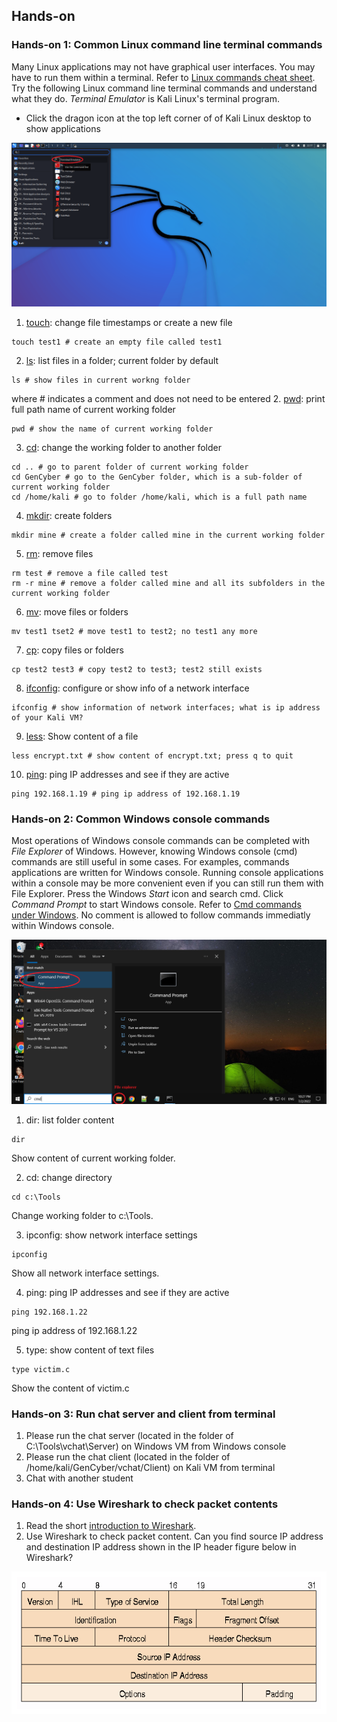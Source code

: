 ## Hands-on

### Hands-on 1: Common Linux command line terminal commands
Many Linux applications may not have graphical user interfaces. You may have to run them within a terminal.
Refer to <a href="https://linuxconfig.org/linux-commands-cheat-sheet">Linux commands cheat sheet</a>. Try the following Linux command line terminal commands and understand what they do. *Terminal Emulator* is Kali Linux's terminal program. 
- Click the dragon icon at the top left corner of of Kali Linux desktop to show applications

<img src="../Imgs/Kali-Terminal.png" width=640>

1. <a href="https://man7.org/linux/man-pages/man1/touch.1.html">touch</a>: change file timestamps or create a new file
```
touch test1 # create an empty file called test1
```
2. <a href="https://man7.org/linux/man-pages/man1/ls.1.html">ls</a>: list files in a folder; current folder by default
```
ls # show files in current workng folder
```
where # indicates a comment and does not need to be entered
2. <a href="https://man7.org/linux/man-pages/man1/pwd.1.html">pwd</a>: print full path name of current working folder
```
pwd # show the name of current working folder 
```
3. <a href="https://man7.org/linux/man-pages/man1/cd.1p.html">cd</a>: change the working folder to another folder
```
cd .. # go to parent folder of current working folder
cd GenCyber # go to the GenCyber folder, which is a sub-folder of current working folder
cd /home/kali # go to folder /home/kali, which is a full path name
```
4. <a href="https://man7.org/linux/man-pages/man1/mkdir.1.html">mkdir</a>: create folders
```
mkdir mine # create a folder called mine in the current working folder
```
5. <a href="https://man7.org/linux/man-pages/man1/rm.1.html">rm</a>: remove files
```
rm test # remove a file called test
rm -r mine # remove a folder called mine and all its subfolders in the current working folder
```
6. <a href="https://linux.die.net/man/1/mv">mv</a>: move files or folders
```
mv test1 tset2 # move test1 to test2; no test1 any more
```
7. <a href="https://man7.org/linux/man-pages/man1/cp.1.html">cp</a>: copy files or folders
```
cp test2 test3 # copy test2 to test3; test2 still exists
```
8. <a href="https://man7.org/linux/man-pages/man8/ifconfig.8.html">ifconfig</a>: configure or show info of a network interface
```
ifconfig # show information of network interfaces; what is ip address of your Kali VM?
```
9. <a href="https://man7.org/linux/man-pages/man1/less.1.html">less</a>: Show content of a file
```
less encrypt.txt # show content of encrypt.txt; press q to quit
```
10. <a href="https://linux.die.net/man/8/ping">ping</a>:	ping IP addresses and see if they are active
```
ping 192.168.1.19 # ping ip address of 192.168.1.19
```

### Hands-on 2: Common Windows console commands
Most operations of Windows console commands can be completed with *File Explorer* of Windows. However, knowing Windows console (cmd) commands are still useful in some cases. For examples, commands applications are written for Windows console. Running console applications within a console may be more convenient even if you can still run them with File Explorer.
Press the Windows *Start* icon and search cmd. Click *Command Prompt* to start Windows console. 
Refer to <a href="https://www.thomas-krenn.com/en/wiki/Cmd_commands_under_Windows">Cmd commands under Windows</a>. No comment is allowed to follow commands immediatly within Windows console.

<img src="../Imgs/Windows-Terminal.png" width=640>

1. dir: list folder content
```
dir 
```
Show content of current working folder.

2. cd:	change directory
```
cd c:\Tools 
```
Change working folder to c:\Tools.

3. ipconfig: show network interface settings 
```
ipconfig 
```
Show all network interface settings.

4. ping: ping IP addresses and see if they are active
```
ping 192.168.1.22 
```
ping ip address of 192.168.1.22

5. type:	show content of text files
```
type victim.c
```
Show the content of victim.c

### Hands-on 3: Run chat server and client from terminal
1. Please run the chat server (located in the folder of C:\Tools\vchat\Server) on Windows VM from Windows console 
2. Please run the chat client (located in the folder of /home/kali/GenCyber/vchat/Client) on Kali VM from terminal
3. Chat with another student

### Hands-on 4: Use Wireshark to check packet contents
1. Read the short <a href="https://github.com/xinwenfu/GenCyber/tree/main/IntrusionDetection#wireshark">introduction to Wireshark</a>.
2. Use Wireshark to check packet content. Can you find source IP address and destination IP address shown in the IP header figure below in Wireshark?

<img src="../Imgs/IP.gif" width=512>
